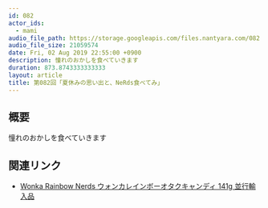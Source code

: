```yaml
---
id: 082
actor_ids:
  - mami
audio_file_path: https://storage.googleapis.com/files.nantyara.com/082.mp3
audio_file_size: 21059574
date: Fri, 02 Aug 2019 22:55:00 +0900
description: 憧れのおかしを食べていきます
duration: 873.8743333333333
layout: article
title: 第082回「夏休みの思い出と、NeRds食べてみ」
---
```

## 概要

憧れのおかしを食べていきます

## 関連リンク

* [Wonka Rainbow Nerds ウォンカレインボーオタクキャンディ 141g 並行輸入品](https://www.amazon.co.jp/dp/B003TL6088)
